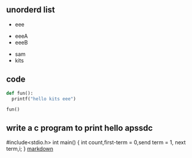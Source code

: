 ## unorderd list
- eee
* eeeA
* eeeB
- sam
- kits  
## code
``` python
def fun():
  printf("hello kits eee")
  ```
  ```
  fun()
  ``` 
  ## write a c program to print hello apssdc
  #include<stdio.h>
  int main()
  {
  int count,first-term = 0,send term = 1, next term,i;
  }
  [markdown](https://www.markdownguide.org/)
